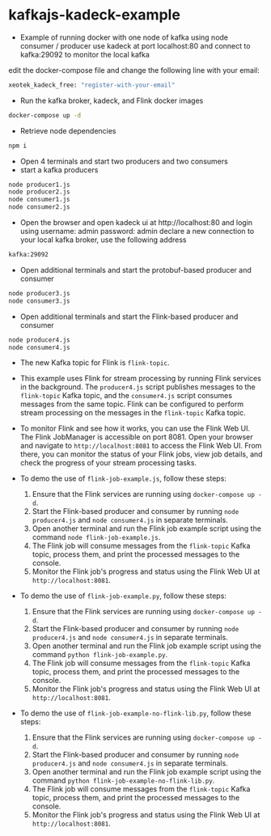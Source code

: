 # kafkajs-kadeck-example
- Example of running docker with one node of kafka using node consumer / producer 
use kadeck at port localhost:80 and connect to kafka:29092 to monitor the local kafka

edit the docker-compose file and change the following line with your email:
```sh
xeotek_kadeck_free: "register-with-your-email"
```

- Run the kafka broker, kadeck, and Flink docker images
```sh
docker-compose up -d
```

- Retrieve node dependencies
```sh
npm i
```

- Open 4 terminals and start two producers and two consumers
- start a kafka producers
```sh
node producer1.js
node producer2.js
node consumer1.js
node consumer2.js
```

- Open the browser and open kadeck ui at http://localhost:80 and login using username: admin password: admin
declare a new connection to your local kafka broker, use the following address
```sh
kafka:29092
```

- Open additional terminals and start the protobuf-based producer and consumer
```sh
node producer3.js
node consumer3.js
```

- Open additional terminals and start the Flink-based producer and consumer
```sh
node producer4.js
node consumer4.js
```

- The new Kafka topic for Flink is `flink-topic`.

- This example uses Flink for stream processing by running Flink services in the background. The `producer4.js` script publishes messages to the `flink-topic` Kafka topic, and the `consumer4.js` script consumes messages from the same topic. Flink can be configured to perform stream processing on the messages in the `flink-topic` Kafka topic.

- To monitor Flink and see how it works, you can use the Flink Web UI. The Flink JobManager is accessible on port 8081. Open your browser and navigate to `http://localhost:8081` to access the Flink Web UI. From there, you can monitor the status of your Flink jobs, view job details, and check the progress of your stream processing tasks.

- To demo the use of `flink-job-example.js`, follow these steps:
  1. Ensure that the Flink services are running using `docker-compose up -d`.
  2. Start the Flink-based producer and consumer by running `node producer4.js` and `node consumer4.js` in separate terminals.
  3. Open another terminal and run the Flink job example script using the command `node flink-job-example.js`.
  4. The Flink job will consume messages from the `flink-topic` Kafka topic, process them, and print the processed messages to the console.
  5. Monitor the Flink job's progress and status using the Flink Web UI at `http://localhost:8081`.

- To demo the use of `flink-job-example.py`, follow these steps:
  1. Ensure that the Flink services are running using `docker-compose up -d`.
  2. Start the Flink-based producer and consumer by running `node producer4.js` and `node consumer4.js` in separate terminals.
  3. Open another terminal and run the Flink job example script using the command `python flink-job-example.py`.
  4. The Flink job will consume messages from the `flink-topic` Kafka topic, process them, and print the processed messages to the console.
  5. Monitor the Flink job's progress and status using the Flink Web UI at `http://localhost:8081`.

- To demo the use of `flink-job-example-no-flink-lib.py`, follow these steps:
  1. Ensure that the Flink services are running using `docker-compose up -d`.
  2. Start the Flink-based producer and consumer by running `node producer4.js` and `node consumer4.js` in separate terminals.
  3. Open another terminal and run the Flink job example script using the command `python flink-job-example-no-flink-lib.py`.
  4. The Flink job will consume messages from the `flink-topic` Kafka topic, process them, and print the processed messages to the console.
  5. Monitor the Flink job's progress and status using the Flink Web UI at `http://localhost:8081`.
